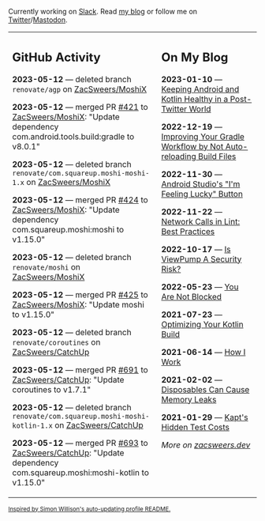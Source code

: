 Currently working on [Slack](https://slack.com/). Read [my blog](https://zacsweers.dev/) or follow me on [Twitter](https://twitter.com/ZacSweers)/[Mastodon](https://hachyderm.io/@ZacSweers).

<table><tr><td valign="top" width="60%">

## GitHub Activity
<!-- githubActivity starts -->
**2023-05-12** — deleted branch `renovate/agp` on [ZacSweers/MoshiX](https://github.com/ZacSweers/MoshiX)

**2023-05-12** — merged PR [#421](https://github.com/ZacSweers/MoshiX/pull/421) to [ZacSweers/MoshiX](https://github.com/ZacSweers/MoshiX): "Update dependency com.android.tools.build:gradle to v8.0.1"

**2023-05-12** — deleted branch `renovate/com.squareup.moshi-moshi-1.x` on [ZacSweers/MoshiX](https://github.com/ZacSweers/MoshiX)

**2023-05-12** — merged PR [#424](https://github.com/ZacSweers/MoshiX/pull/424) to [ZacSweers/MoshiX](https://github.com/ZacSweers/MoshiX): "Update dependency com.squareup.moshi:moshi to v1.15.0"

**2023-05-12** — deleted branch `renovate/moshi` on [ZacSweers/MoshiX](https://github.com/ZacSweers/MoshiX)

**2023-05-12** — merged PR [#425](https://github.com/ZacSweers/MoshiX/pull/425) to [ZacSweers/MoshiX](https://github.com/ZacSweers/MoshiX): "Update moshi to v1.15.0"

**2023-05-12** — deleted branch `renovate/coroutines` on [ZacSweers/CatchUp](https://github.com/ZacSweers/CatchUp)

**2023-05-12** — merged PR [#691](https://github.com/ZacSweers/CatchUp/pull/691) to [ZacSweers/CatchUp](https://github.com/ZacSweers/CatchUp): "Update coroutines to v1.7.1"

**2023-05-12** — deleted branch `renovate/com.squareup.moshi-moshi-kotlin-1.x` on [ZacSweers/CatchUp](https://github.com/ZacSweers/CatchUp)

**2023-05-12** — merged PR [#693](https://github.com/ZacSweers/CatchUp/pull/693) to [ZacSweers/CatchUp](https://github.com/ZacSweers/CatchUp): "Update dependency com.squareup.moshi:moshi-kotlin to v1.15.0"
<!-- githubActivity ends -->
</td><td valign="top" width="40%">

## On My Blog
<!-- blog starts -->
**2023-01-10** — [Keeping Android and Kotlin Healthy in a Post-Twitter World](https://www.zacsweers.dev/keeping-android-healthy/)

**2022-12-19** — [Improving Your Gradle Workflow by Not Auto-reloading Build Files](https://www.zacsweers.dev/improving-your-workflow-by-not-auto-reloading-build-files/)

**2022-11-30** — [Android Studio's "I'm Feeling Lucky" Button](https://www.zacsweers.dev/android-studios-im-feeling-lucky-button/)

**2022-11-22** — [Network Calls in Lint: Best Practices](https://www.zacsweers.dev/network-calls-in-lint-best-practices/)

**2022-10-17** — [Is ViewPump A Security Risk?](https://www.zacsweers.dev/is-viewpump-a-security-risk/)

**2022-05-23** — [You Are Not Blocked](https://www.zacsweers.dev/you-are-not-blocked/)

**2021-07-23** — [Optimizing Your Kotlin Build](https://www.zacsweers.dev/optimizing-your-kotlin-build/)

**2021-06-14** — [How I Work](https://www.zacsweers.dev/how-i-work/)

**2021-02-02** — [Disposables Can Cause Memory Leaks](https://www.zacsweers.dev/disposables-can-cause-memory-leaks/)

**2021-01-29** — [Kapt's Hidden Test Costs](https://www.zacsweers.dev/kapts-hidden-test-costs/)
<!-- blog ends -->
_More on [zacsweers.dev](https://zacsweers.dev/)_
</td></tr></table>

<sub><a href="https://simonwillison.net/2020/Jul/10/self-updating-profile-readme/">Inspired by Simon Willison's auto-updating profile README.</a></sub>